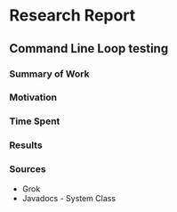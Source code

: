 # Research Report

## Command Line Loop testing

### Summary of Work

<!--I researched how to test the frontend commandline code for our game -->

### Motivation

<!-- Command line code is not like other code because it is hard to interact directly with the console in testing, not like when you have a class or an array and you can interact with it directly, A Gameloop requires extra steps -->

### Time Spent

<!--about 45 minutes-->

### Results

<!--
I refactored the GameLoop file so that rather than being basically a static class with main inside, I modified it so that now a GameLoop object can be instantiated with a passed input stream (there is also the default constructor which creates its own scanner which is what the gameloop will continue to use)

With this new version I then created a PlayerTester.java this class uploads an input stream through the System.setIn method and now the tester can pass input for the command line to use and we can test output using ByteArrayOutputStream() and verify that it is correct without having to constantly restart new instances of the loop and test it ourselves.
-->

### Sources

- Grok
- Javadocs - System Class

[^1]: https://grok.com/chat/53d56300-f117-482c-af01-ca0a9fdc3a4e?referrer=website
[^2]: https://docs.oracle.com/javase/8/docs/api/java/lang/System.html

